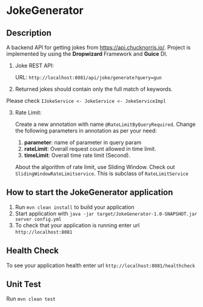# JokeGenerator

## Description

A backend API for getting jokes from https://api.chucknorris.io/.
Project is implemented by using the **Dropwizard** Framework and **Guice** DI. 

1. Joke REST API:

   URL: ``http://localhost:8081/api/joke/generate?query=gun``

2.  Returned jokes should contain only the full match of keywords.

   Please check ```IJokeService <- JokeService <- JokeServiceImpl```

3. Rate Limit:

   Create a new annotation with name ```@RateLimitByQueryRequired```.
   Change the following parameters in annotation as per your need:
   1. **parameter**: name of parameter in query param
   2. **rateLimit**: Overall request count allowed in time limit.
   3. **timeLimit**: Overall time rate limit (Second).

   About the algorithm of rate limit, use Sliding Window. Check out ```SlidingWindowRateLimitservice```. This is subclass of ``RateLimitService``


How to start the JokeGenerator application
---

1. Run `mvn clean install` to build your application
1. Start application with `java -jar target/JokeGenerator-1.0-SNAPSHOT.jar server config.yml`
1. To check that your application is running enter url `http://localhost:8081`

Health Check
---

To see your application health enter url `http://localhost:8081/healthcheck`

Unit Test
---
Run `mvn clean test`

  


    



